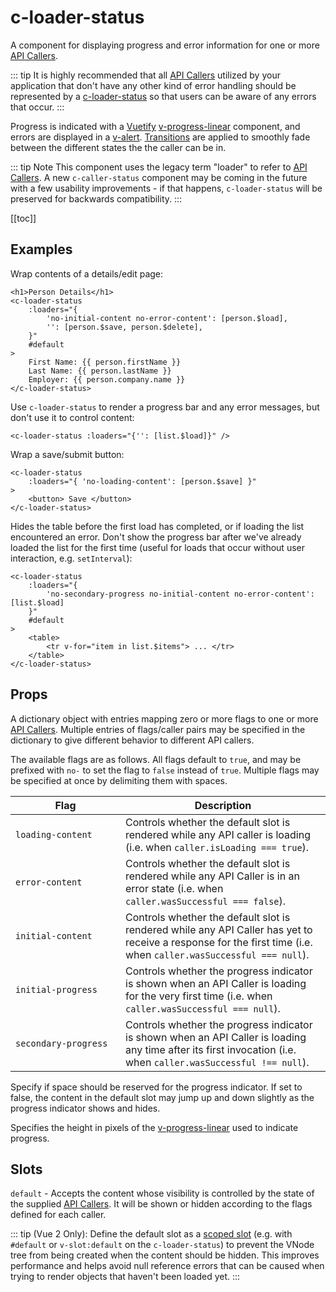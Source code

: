 # c-loader-status

<!-- MARKER:summary -->
    
A component for displaying progress and error information for one or more [API Callers](/stacks/vue/layers/api-clients.md#api-callers).

::: tip
It is highly recommended that all [API Callers](/stacks/vue/layers/api-clients.md#api-callers) utilized by your application that don't have any other kind of error handling should be represented by a [c-loader-status](/stacks/vue/coalesce-vue-vuetify/components/c-loader-status.md) so that users can be aware of any errors that occur.
::: 

<!-- MARKER:summary-end -->

Progress is indicated with a [Vuetify](https://vuetifyjs.com/) [v-progress-linear](https://vuetifyjs.com/en/components/progress-linear) component, and errors are displayed in a [v-alert](https://vuetifyjs.com/en/components/alerts/). [Transitions](https://vuetifyjs.com/en/styles/transitions/) are applied to smoothly fade between the different states the the caller can be in.

::: tip Note
This component uses the legacy term "loader" to refer to [API Callers](/stacks/vue/layers/api-clients.md#api-callers). A new ``c-caller-status`` component may be coming in the future with a few usability improvements - if that happens, `c-loader-status` will be preserved for backwards compatibility.
:::

[[toc]]

## Examples

Wrap contents of a details/edit page:
``` vue-html
<h1>Person Details</h1>
<c-loader-status
    :loaders="{ 
        'no-initial-content no-error-content': [person.$load],
        '': [person.$save, person.$delete],
    }"
    #default
>
    First Name: {{ person.firstName }}
    Last Name: {{ person.lastName }}
    Employer: {{ person.company.name }}
</c-loader-status>
```


Use ``c-loader-status`` to render a progress bar and any error messages, but don't use it to control content:
``` vue-html
<c-loader-status :loaders="{'': [list.$load]}" />
```


Wrap a save/submit button:
``` vue-html
<c-loader-status
    :loaders="{ 'no-loading-content': [person.$save] }"
>
    <button> Save </button>
</c-loader-status>
```

Hides the table before the first load has completed, or if loading the list encountered an error. Don't show the progress bar after we've already loaded the list for the first time (useful for loads that occur without user interaction, e.g. `setInterval`):

``` vue-html
<c-loader-status
    :loaders="{
        'no-secondary-progress no-initial-content no-error-content': [list.$load]
    }"
    #default
>
    <table>
        <tr v-for="item in list.$items"> ... </tr>
    </table>
</c-loader-status>
```

## Props

<Prop def="loaders: { [flags: string]: ApiCaller | ApiCaller[] }" lang="ts" />

A dictionary object with entries mapping zero or more flags to one or more [API Callers](/stacks/vue/layers/api-clients.md#api-callers). Multiple entries of flags/caller pairs may be specified in the dictionary to give different behavior to different API callers.
    
The available flags are as follows. All flags default to `true`, and may be prefixed with ``no-`` to set the flag to ``false`` instead of ``true``. Multiple flags may be specified at once by delimiting them with spaces.

| <div style="width:160px">Flag</div> | Description |
| - | - |
| `loading-content` | Controls whether the default slot is rendered while any API caller is loading (i.e. when  `caller.isLoading === true`). |
| `error-content` | Controls whether the default slot is rendered while any API Caller is in an error state (i.e. when  `caller.wasSuccessful === false`). |
| `initial-content` | Controls whether the default slot is rendered while any API Caller has yet to receive a response for the first time (i.e. when `caller.wasSuccessful === null`). |
| `initial-progress` | Controls whether the progress indicator is shown when an API Caller is loading for the very first time (i.e. when  `caller.wasSuccessful === null`). |
| `secondary-progress` | Controls whether the progress indicator is shown when an API Caller is loading any time after its first invocation (i.e. when  `caller.wasSuccessful !== null`). |

<Prop def="progressPlaceholder: boolean = true" lang="ts" />

Specify if space should be reserved for the progress indicator. If set to false, the content in the default slot may jump up and down slightly as the progress indicator shows and hides.

<Prop def="height: number = 10" lang="ts" />

Specifies the height in pixels of the [v-progress-linear](https://vuetifyjs.com/en/components/progress-linear) used to indicate progress.

## Slots

``default`` - Accepts the content whose visibility is controlled by the state of the supplied [API Callers](/stacks/vue/layers/api-clients.md#api-callers). It will be shown or hidden according to the flags defined for each caller.

::: tip
(Vue 2 Only): Define the default slot as a [scoped slot](https://v2.vuejs.org/v2/guide/components-slots.html#Scoped-Slots) (e.g. with ``#default`` or ``v-slot:default`` on the ``c-loader-status``) to prevent the VNode tree from being created when the content should be hidden. This improves performance and helps avoid null reference errors that can be caused when trying to render objects that haven't been loaded yet.
:::

